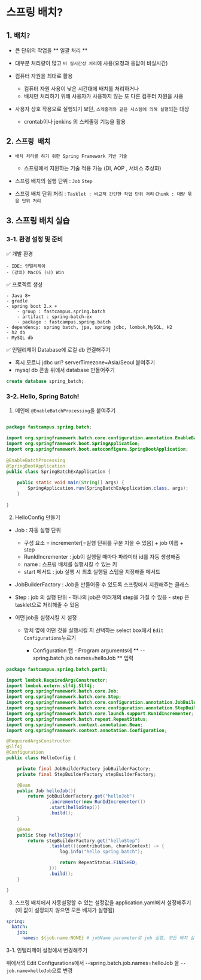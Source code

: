 ﻿# 스프링 배치?

## 1. `배치?` 

- 큰 단위의 작업을 ** 일괄 처리 **
- 대부분 처리량이 많고 `비 실시간성 처리`에 사용(요청과 응답이 비실시간)
- 컴퓨터 자원을 최대로 활용
	
	- 컴퓨터 자원 사용이 낮은 시간대에 배치를 처리하거나
	- 배치만 처리하기 위해 사용자가 사용하지 않는 또 다른 컴퓨터 자원을 사용

- 사용자 상호 작용으로 실행되기 보단, `스케줄러와 같은 시스템에 의해 실행`되는 대상
	- crontab이나 jenkins 의 스케줄링 기능을 활용

## 2. `스프링 배치`

- `배치 처리를 하기 위한 Spring Framework 기반 기술`

	- 스프링에서 지원하는 기술 적용 가능  (DI, AOP , 서비스 추상화)

- 스프링 배치의 실행 단위 : `Job` `Step`
- 스프링 배치 단위 처리 : `Tasklet : 비교적 간단한 작업 단위 처리` `Chunk : 대량 묶음 단위 처리` 

## 3. 스프링 배치 실습

### 3-1. 환경 설정 및 준비

✅ 개발 환경

	- IDE: 인텔리제이 
	- (강의) MacOS (나) Win

✅ 프로젝트 생성

	- Java 8+
	- gradle
	- spring boot 2.x +
		- group : fastcampus.spring.batch
		- artifact : spring-batch-ex
		- package : fastcampus.spring.batch
	- dependency: spring batch, jpa, spring jdbc, lombok,MySQL, H2
	- h2 db
	- MySQL db

✅ 인텔리제이 Database에 로컬 db 연결해주기

- 혹시 모르니 jdbc url? serverTimezone=Asia/Seoul 붙여주기
- mysql db 콘솔 위에서  database 만들어주기
```sql
create database spring_batch;
```

### 3-2.  Hello, Spring Batch!

1. 메인에 `@EnableBatchProcessing`을 붙여주기

```java

package fastcampus.spring.batch;  
  
import org.springframework.batch.core.configuration.annotation.EnableBatchProcessing;  
import org.springframework.boot.SpringApplication;  
import org.springframework.boot.autoconfigure.SpringBootApplication;  
  
@EnableBatchProcessing  
@SpringBootApplication  
public class SpringBatchExApplication {  
  
    public static void main(String[] args) {  
        SpringApplication.run(SpringBatchExApplication.class, args);  
    }  
  
}
```

2. HelloConfig 만들기

- Job : 자동 실행 단위
	
	- 구성 요소 = incrementer[=실행 단위를 구분 지을 수 있음] + job 이름 + step
	- RunIdIncrementer : job이 실행될 때마다 파라미터 id를 자동 생성해줌
	- name : 스프링 배치를 실행시킬 수 있는 키
	- start 메서드 : job 실행 시 최초 실행될 스텝을 지정해줄 메서드
	
- JobBuilderFactory : Job을 만들어줄 수 있도록 스프링에서 지원해주는 클래스
- Step : job 의 실행 단위
		- 하나의 job은 여러개의 step을 가질 수 있음
		- step 은 tasklet으로 처리해줄 수 있음

- 어떤 job을 실행시킬 지 설정

	- 망치 옆에 어떤 것을 실행시킬 지 선택하는 select box에서 `Edit Configurations`누르기 
		
		- Configuration 탭 - Program arguments에  ** --spring.batch.job.names=helloJob ** 입력

```java
package fastcampus.spring.batch.part1;

import lombok.RequiredArgsConstructor;
import lombok.extern.slf4j.Slf4j;
import org.springframework.batch.core.Job;
import org.springframework.batch.core.Step;
import org.springframework.batch.core.configuration.annotation.JobBuilderFactory;
import org.springframework.batch.core.configuration.annotation.StepBuilderFactory;
import org.springframework.batch.core.launch.support.RunIdIncrementer;
import org.springframework.batch.repeat.RepeatStatus;
import org.springframework.context.annotation.Bean;
import org.springframework.context.annotation.Configuration;

@RequiredArgsConstructor
@Slf4j
@Configuration
public class HelloConfig {

    private final JobBuilderFactory jobBuilderFactory;
    private final StepBuilderFactory stepBuilderFactory;

    @Bean
    public Job helloJob(){
        return jobBuilderFactory.get("helloJob")
                .incrementer(new RunIdIncrementer())
                .start(helloStep())
                .build();
    }

    @Bean
    public Step helloStep(){
        return stepBuilderFactory.get("helloStep")
                .tasklet(((contribution, chunkContext) -> {
                    log.info("hello spring batch");

                    return RepeatStatus.FINISHED;
                }))
                .build();
    }

}

```

3. 스프링 배치에서 자동설정할 수 있는 설정값을 application.yaml에서 설정해주기
(이 값이 설정되지 않으면 모든 배치가 실행됨)

```yaml
spring:  
  batch:  
    job:  
      names: ${job.name:NONE} # jobName parameter로 job 실행, 모든 배치 실행을 막아줌
```

3-1.  인텔리제이 설정에서 변경해주기

위에서의 Edit Configurations에서 --spring.batch.job.names=helloJob 을
`--job.name=helloJob`으로 변경


